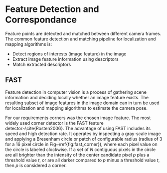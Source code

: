 # Feature Detection and Correspondance

Feature points are detected and matched between different camera frames. The
common feature detection and matching pipeline for localization and mapping
algorithms is:

- Detect regions of interests (image feature) in the image
- Extract image feature information using descriptors
- Match extracted descriptors


## FAST

Feature detection in computer vision is a process of gathering scene
information and deciding locally whether an image feature exists. The resulting
subset of image features in the image domain can in turn be used for
localization and mapping algorithms to estimate the camera pose.

For our requirements corners was the chosen image feature. The most widely used
corner detector is the FAST feature detector~\cite{Rosten2006}. The advantage
of using FAST includes its speed and high detection rate. It operates by
inspecting a gray-scale image and applying a Bresenham circle or patch of
configurable radius (radius of 3 for a 16 pixel circle in
Fig~\ref{fig:fast_corner}), where each pixel value on the circle is labeled
clockwise. If a set of $N$ contiguous pixels in the circle are all brighter
than the intensity of the center candidate pixel $p$ plus a threshold value
$t$, or are all darker compared to $p$ minus a threshold value $t$, then $p$ is
considered a corner.

<!--
\begin{figure}[h]
  \centering
  \includegraphics[width=0.6\linewidth]{images/feature/fast.jpg}
  \caption{FAST Corner Detection~\cite{Rosten2006}}
  \label{fig:fast_corner}
\end{figure}

% A uniform feature distribution over the image domain is known to avoid
% degenerate configurations for SLAM, and reduce redundant information. Further,
% a uniform and un-clustered corner distribution has the potential of increasing
% computer vision pipeline efficiency, as a lower number of features are required
% for the whole image. To encourage a uniform feature distribution a custom naive
% implementation of Grid-FAST was implemented~\footnote{At the time of writing
% OpenCV has removed the interface to the \texttt{GridAdaptedFeatureDetector}
% implementation from their code base.}. The naive Grid-FAST was implemented as
% follows, given an image we divide the image into $r$ rows and $c$ columns with
% the goal of detecting a total max number of $N$ corners. The max number of
% corners per grid cell $n$ is then given as
% %
% \begin{equation}
% n = \dfrac{N}{r \times c}.
% \end{equation}
% %
% Using $n$ we limit the corners detected in each image grid cell to naively
% encourage a uniform distribution.
%
% \begin{figure}[H]
%   \centering
%   \begin{subfigure}{0.47\textwidth}
%     \centering
%     \includegraphics[width=\linewidth]{images/background/fast.png}
%     \caption{FAST Detection (1000 Corners)}
%   \end{subfigure}
%   \hspace{0.5em}
%   \begin{subfigure}{0.47\textwidth}
%     \centering
%     \includegraphics[width=\linewidth]{images/background/grid_fast.png}
%     \caption{Grid-FAST Detection (714 Corners)}
%   \end{subfigure} \\ \vspace{1.0em}
%   \begin{subfigure}{0.485\textwidth}
%     \centering
%     \includegraphics[width=\linewidth]{images/background/fast_hist2d.png}
%     \caption{2D Histogram of FAST Detection}
%     \label{subfig:fast_hist2d}
%   \end{subfigure}
%   \hspace{0.3em}
%   \begin{subfigure}{0.485\textwidth}
%     \centering
%     \includegraphics[width=\linewidth]{images/background/grid_fast_hist2d.png}
%     \caption{2D Histogram of Grid-FAST Detection}
%     \label{subfig:grid_fast_hist2d}
%   \end{subfigure}
%   \caption{Comparison between FAST and Grid-FAST}
%   \label{fig:grid_fast_comparison}
% \end{figure}
%
% In Fig.~\ref{fig:grid_fast_comparison} both FAST and Grid-FAST observe the same
% image scene with the same detection parameters. Grid-FAST divided the image
% into 10 rows and columns to encourage a uniform corner detection. While
% Grid-FAST detected a lower number of corners compared to FAST (714, 1000
% respectively), we can observe the benefit of using Grid-FAST in
% Fig.~\ref{subfig:fast_hist2d} and Fig.~\ref{subfig:grid_fast_hist2d}, where it
% clearly shows that FAST detection has an undesirably high detection
% concentration around the chessboard in this particular scene, Grid-FAST on the
% other hand does not exhibit the same problem. Although, Grid-FAST obtains
% features of lower quality in terms of repeatable detection, the threshold of
% corner-ness can be increased if this is an issue.



\section{ORB Feature Descriptor and Matching}
\label{sec:orb}

To correspond image features detected in two different image frames a feature
descriptor is used. Feature descriptors are a way to describe the image feature
observed for matching. There are a number of feature descriptors that extract
patch information in order to create a robust and repeatable match. Feature
descriptors such as SIFT~\cite{Lowe1999}, SURF~\cite{Bay2006}, are histogram of
gradients (HOG) based patch descriptors. These HOG descriptors are invariant to
small rotations and lighting variations, they are however, relatively expensive
to compute. The computationally expensive components are its calculation of the
image gradient and large descriptor dimension. While both descriptors provide
quality information of image features, the aforementioned computational factors
impact the matching speed significantly.

Binary descriptors such as BRIEF~\cite{Calonder2010}, ORB~\cite{Rublee2011} and
BRISK~\cite{Leutenegger2011} have been proposed to speed up the feature
descriptor and matching process. The performance boost in binary descriptors
comes in the form of using a binary sampling pattern around each image feature
previously detected (see Fig~\ref{fig:binary_descriptors}), and outputting a
binary vector, instead of computing image gradients and outputting a floating
point vector. Each binary descriptor uses its own unique sampling pattern, and
outputs a binary string to be used for matching. The matching process is
cheaper compared to the HOG based descriptors, because instead of comparing two
floating point vectors, comparing binary descriptors is performed by computing
the Hamming distance using a XOR or bit count operation, which can be performed
extremely quickly on modern CPUs~\cite{Calonder2012}.

\begin{figure}[htp]
  \centering
  \begin{subfigure}[t]{0.31\textwidth}
    \centering
    \includegraphics[width=\linewidth]{images/feature/brief.png}
    \caption{BRIEF Descriptor~\cite{Calonder2012}}
  \end{subfigure}
  \begin{subfigure}[t]{0.33\textwidth}
    \centering
    \includegraphics[width=\linewidth]{images/feature/orb.png}
    \caption{ORB Descriptor~\cite{Rublee2011}}
  \end{subfigure}
  \begin{subfigure}[t]{0.31\textwidth}
    \centering
    \includegraphics[width=\linewidth]{images/feature/brisk.png}
    \caption{BRISK Descriptor~\cite{Leutenegger2011}}
  \end{subfigure}
  \caption{Binary Descriptors}
  \label{fig:binary_descriptors}
\end{figure}

% \begin{figure}[htp]
% 	\centering
% 	\begin{subfigure}[t]{0.45\textwidth}
% 		\centering
% 		\includegraphics[width=\linewidth]{images/background/orb_matches1.png}
% 	\end{subfigure}
% 	\hspace{1.0em}
% 	\begin{subfigure}[t]{0.45\textwidth}
% 		\centering
% 		\includegraphics[width=\linewidth]{images/background/orb_matches2.png}
% 	\end{subfigure}
% 	\caption{ORB descriptors detecting features in the EuRoC MAV dataset~\cite{Burri2016}}
% 	\label{fig:orb_descriptors_in_action}
% \end{figure}
%
% Following~\cite{Shelly2014}, the ORB descriptor was chosen for experimentation.
% The ORB descriptor is considered as an improvement over BRIEF with the addition
% of being orientation invariant. However, it can be observed in
% Fig.~\ref{fig:orb_descriptors_in_action} that the ORB detector from OpenCV
% strongly favours strong corners over keeping the detected points uniform over
% the image space. As a result the key-points are mostly clustered around the
% chessboard observed in the scene. This is in contrast to Grid-FAST discussed in
% Section.~\ref{subsec:fast_feature_detection}, where the features detected are
% uniformly distributed over the entire image space. Because of ORB features not
% being uniformly distributed, the KLT feature tracker is considered and is
% discussed in the following section.



\section{KLT Feature Tracker}
\label{sec:klt}

In the previous section, we showed how ORB descriptors and matching methods are
used to correspond and match features across multiple camera frames. This
process of corresponding the the same features across multiple camera frames is
called feature tracking. There are many different feature tracking pipelines.
Matching feature descriptors such as ORB has shown to have better temporal
tracking accuracy compared to KLT-based methods~\cite{Paul2017}. However, in
the work of~\cite{Sun2018}, descriptor-based feature trackers were found to
require more computational resources with limited gains in tracking accuracy.
Making it less attractive for real-time operation. In the following we will
briefly describe the KLT feature tracker, but first an understanding of optical
flow is required.


\subsubsection{Optical Flow}

Optical flow estimates the velocity of each image feature in successive images
of a scene. It makes the following explicit assumptions:

\begin{itemize}
  \setlength{\itemsep}{1pt}
  \setlength{\parskip}{0pt}
  \setlength{\parsep}{0pt}

  \item{Pixel intensity does not change between consecutive frames}
  \item{Displacement of features is small}
  \item{Features are within the same local neighbourhood}
\end{itemize}

Let us consider a pixel, $p$, in the first frame which has an intensity, $I(x,
y, t)$, where it is a function of the pixel location, $x$ and $y$, and time,
$t$. If we apply the aforementioned assumptions, we can say that the intensity
of said pixel in the first frame to the second does not change. Additionally,
if there was a small displacement, $dx$ and $dy$, and small time difference,
$dt$, between images this can be written in mathematical form as,
%
\begin{equation}
  \label{eq:brightness_constancy}
  I(x, y, t) = I(x + dx, y + dy, t + dt).
\end{equation}
%
This is known as the brightness constancy equation. To obtain the image
gradient and velocity of the pixel, we can use Taylor series approximation of
right-hand side of Eq.~\eqref{eq:brightness_constancy} to get,
%
\begin{equation}
  I(x + dx, y + dy, t + dt) = I(x, y, t)
    + \dfrac{\partial{I}}{\partial{x}} dx
    + \dfrac{\partial{I}}{\partial{y}} dy
    + \dfrac{\partial{I}}{\partial{t}} dt
    + \text{H.O.T},
\end{equation}
%
removing common terms and dividing by $dt$ we get,
%
\begin{equation}
  \label{eq:optical_flow}
  I_{x} v_{x} + I_{y} v_y + I_{t} = 0
\end{equation}
or,
%
\begin{equation}
  \label{eq:optical_flow_2}
  I_{x} v_{x} + I_{y} v_y = -I_{t}
\end{equation}
%
where:
%
\begin{align}
  I_{x} = \dfrac{\partial I}{\partial x}
  ; \quad
  I_{y} = \dfrac{\partial I}{\partial y} \nonumber \\
  v_{x} = \dfrac{dx}{dt}
  ; \quad
  v_y = \dfrac{dy}{dt}. \nonumber
\end{align}
%
The image gradients along the x and y directions are $I_{x}$ and $I_{y}$, where
$I_{t}$ is the image gradient along time, finally, $v_{x}$ and $v_{y}$ are the
pixel velocity in $x$ and $y$ directions, which is unknown. The problem with
Eq.~\ref{eq:optical_flow_2} is that it provides a single constraint with two
degrees of freedom, and as such requires at least one additional constraint to
identify a solution.

The Lucas-Kanade method solves the aperture problem by introducing additional
conditions. This method assumes all pixels within a window centered around a
pixel $p$ will have similar motion, and that the window size is configurable.
For example, a window size of $3 \times 3$ around the pixel $p$, the $9$ points
within the window should have a similar motion. Using
Eq.~\ref{eq:optical_flow_2}, the intensity inside the window must therefore
satisfy,
%
\begin{align}
  I_{x}(p_1) v_{x}(p_1) &+ I_{y}(p_1) v_y = -I_{t}(p_1) \nonumber \\
  I_{x}(p_1) v_{x}(p_2) &+ I_{y}(p_2) v_y = -I_{t}(p_2) \nonumber \\
  & \enspace \vdots \nonumber \\
  I_{x}(p_1) v_{x}(p_n) &+ I_{y}(p_n) v_y = -I_{t}(p_n) \nonumber
\end{align}
%
where $p_{1}, p_{2} ,\dots , p_{n}$ are the pixels in the window. This can be
re-written in matrix form $\mathbf{A} \mathbf{x} = \mathbf{b}$ as,
%
\begin{equation}
  \label{eq:lucas_kanade_1}
    \mathbf{A} = \begin{bmatrix}
        I_{x}(p_{1}) & I_{y}(p_{1}) \\
        I_{x}(p_{2}) & I_{y}(p_{2}) \\
        \vdots & \vdots \\
        I_{x}(p_{n}) & I_{y}(p_{n})
    \end{bmatrix}
    \quad
    \mathbf{x} = \begin{bmatrix}
      v_{x} \\ v_{y} \\
    \end{bmatrix}
    \quad
    \mathbf{b} = \begin{bmatrix}
      -I_{t}(p_{1}) \\
      -I_{t}(p_{2}) \\
      \vdots \\
      -I_{t}(p_{n})
    \end{bmatrix}.
\end{equation}
%
The linear system of equations of Eq.~\ref{eq:lucas_kanade_1} is
over-determined, therefore there is no exact solution. To address this issue, a
least squares method can be used to approximate the solution by applying the
ordinary least squares. For the system $\mathbf{A} \mathbf{x} = \mathbf{b}$,
the least squares formula is obtained by minimizing the following,
%
\begin{equation}
  \underset{\mathbf{x}}{\text{argmin }} || \mathbf{A} \mathbf{x} - \mathbf{b} ||,
\end{equation}
%
the solution of which can be obtained by using \textit{normal equations},
%
\begin{align}
  \label{eq:normal_equations_1}
  \mathbf{A}^{T} \mathbf{A} \mathbf{x} &= \mathbf{A}^{T} \mathbf{b} \\
  \label{eq:normal_equations_2}
  \mathbf{x} &= (\mathbf{A}^{T} \mathbf{A})^{-1} \mathbf{A}^{T} \mathbf{b}.
\end{align}
%
Rewriting Eq~\ref{eq:lucas_kanade_1} in the form of Eq.~\ref{eq:normal_equations_2} we get,
%
\begin{equation}
  \begin{bmatrix}
  v_{x} \\ v_{y}
  \end{bmatrix}
  =
  \begin{bmatrix}
    \sum_{i}{I_{x}(p_{i})}^2 & \sum_{i}{I_{x}(p_{i}) I_{y}(p_{i}) } \\
    \sum_{i}{I_{x}(p_{i}) I_{y}(p_{i})} & \sum_{i}{I_{y}(p_{i})}^2
  \end{bmatrix}^{-1}
  \begin{bmatrix}
    - \sum_{i}{I_{x}(p_{i}) I_{t}(p_{i})} \\
    - \sum_{i}{I_{y}(p_{i}) I_{t}(p_{i})}
  \end{bmatrix}
\end{equation}
%
which is finally used to obtain the optical flow of pixel $p$.

% \begin{figure}[H]
% 	\centering
% 	\begin{subfigure}[t]{0.47\textwidth}
% 		\centering
% 		\includegraphics[width=\linewidth]{images/background/klt_matches1.png}
% 	\end{subfigure}
% 	\hspace{1.0em}
% 	\begin{subfigure}[t]{0.47\textwidth}
% 		\centering
% 		\includegraphics[width=\linewidth]{images/background/klt_matches2.png}
% 	\end{subfigure}
% 	\caption{KLT Feature Tracker in Action}
% 	\label{fig:klt_in_action}
% \end{figure}


\subsubsection{KLT Feature Tracker}

The Lucas-Kanade method recovers feature pixel velocities from consecutive
camera frames. The issue with the Lucas-Kanade method is that it assumes the
features detected have small displacements between consecutive camera frames.
Therefore to track features that have a large motion the Kanade-Lucas-Tomasi
(KLT) feature tracker~\cite{Lucas1981} uses reduced-scale versions of the input
images in order to track features over multiple camera frames. The general
steps of the KLT feature tracker is as follows,
%
\begin{enumerate}
	\item{Detect corners in the first camera frame}
	\item{For each corners, compute the motion between consecutive camera frames
			  using a pyramidal implementation of the Lucas-Kanade method}
	\item{Match motion vectors between consecutive camera frames to track corners}
	\item{Detect new corners if number of tracks currently tracking is too low}
	\item{Repeat steps 2 to 4}
\end{enumerate}
-->
